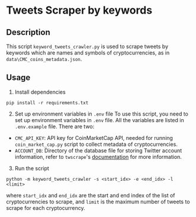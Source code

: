 # Tweets Scraper by keywords

## Description

This script `keyword_tweets_crawler.py` is used to scrape tweets by keywords which are names and symbols of cryptocurrencies, as in `data\CMC_coins_metadata.json`.

## Usage

1. Install dependencies

```
pip install -r requirements.txt
```

2. Set up environment variables in `.env` file
   To use this script, you need to set up environment variables in `.env` file. All the variables are listed in `.env.example` file. There are two:

- `CMC_API_KEY`: API key for CoinMarketCap API, needed for running `coin_market_cap.py` script to collect metadata of cryptocurrencies.
- `ACCOUNT_DB`: Directory of the database file for storing Twitter account information, refer to `twscrape`'s [documentation](https://github.com/vladkens/twscrape#add-accounts--login) for more information.

3. Run the script

```
python -m keyword_tweets_crawler -s <start_idx> -e <end_idx> -l <limit>
```

where `start_idx` and `end_idx` are the start and end index of the list of cryptocurrencies to scrape, and `limit` is the maximum number of tweets to scrape for each cryptocurrency.
